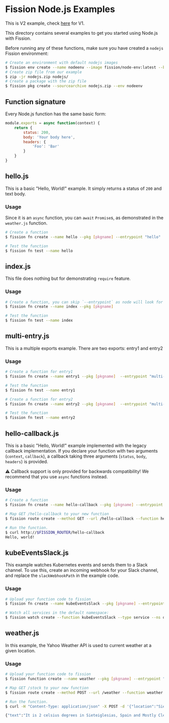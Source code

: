 # Fission Node.js Examples

This is V2 example, check [here](README_V1.md) for V1.

This directory contains several examples to get you started using Node.js with Fission.

Before running any of these functions, make sure you have created a `nodejs` Fission environment:

```bash
# Create an environment with default nodejs images
$ fission env create --name nodeenv --image fission/node-env:latest --builder fission/node-builder:latest
# Create zip file from our example
$ zip -jr nodejs.zip nodejs/
# Create a package with the zip file
$ fission pkg create --sourcearchive nodejs.zip --env nodeenv
```

## Function signature

Every Node.js function has the same basic form:

```javascript
module.exports = async function(context) {
    return {
        status: 200,
        body: 'Your body here',
        headers: {
            'Foo': 'Bar'
        }
    }
}
```
## hello.js

This is a basic "Hello, World!" example. It simply returns a status of `200` and text body.

### Usage
Since it is an `async` function, you can `await` `Promise`s, as demonstrated in the `weather.js` function.

```bash
# Create a function
$ fission fn create --name hello --pkg [pkgname] --entrypoint "hello"

# Test the function
$ fission fn test --name hello
```

## index.js

This file does nothing but for demonstrating `require` feature.

### Usage
```bash
# Create a function, you can skip `--entrypoint` as node will look for `index.js` by default
$ fission fn create --name index --pkg [pkgname]

# Test the function
$ fission fn test --name index
```

## multi-entry.js

This is a multiple exports example. There are two exports: entry1 and entry2

### Usage
```bash
# Create a function for entry1
$ fission fn create --name entry1 --pkg [pkgname]  --entrypoint "multi-entry.entry1"

# Test the function
$ fission fn test --name entry1

# Create a function for entry2
$ fission fn create --name entry2 --pkg [pkgname]  --entrypoint "multi-entry.entry2"

# Test the function
$ fission fn test --name entry2
```

## hello-callback.js

This is a basic "Hello, World!" example implemented with the legacy callback implementation. If you declare your function with two arguments (`context`, `callback`), a callback taking three arguments (`status`, `body`, `headers`) is provided.

⚠️️ Callback support is only provided for backwards compatibility! We recommend that you use `async` functions instead.

### Usage

```bash
# Create a function
$ fission fn create --name hello-callback --pkg [pkgname] --entrypoint "hello-callback"

# Map GET /hello-callback to your new function
$ fission route create --method GET --url /hello-callback --function hello-callback

# Run the function.
$ curl http://$FISSION_ROUTER/hello-callback
Hello, world!
```

## kubeEventsSlack.js

This example watches Kubernetes events and sends them to a Slack channel. To use this, create an incoming webhook for your Slack channel, and replace the `slackWebhookPath` in the example code.

### Usage

```bash
# Upload your function code to fission
$ fission fn create --name kubeEventsSlack --pkg [pkgname] --entrypoint "hello-callback"

# Watch all services in the default namespace:
$ fission watch create --function kubeEventsSlack --type service --ns default
```

## weather.js

In this example, the Yahoo Weather API is used to current weather at a given location.

### Usage

```bash
# Upload your function code to fission
$ fission function create --name weather --pkg [pkgname] --entrypoint "weather"

# Map GET /stock to your new function
$ fission route create --method POST --url /weather --function weather

# Run the function.
$ curl -H "Content-Type: application/json" -X POST -d '{"location":"Sieteiglesias, Spain"}' http://$FISSION_ROUTER/weather

{"text":"It is 2 celsius degrees in Sieteiglesias, Spain and Mostly Clear"}
```
